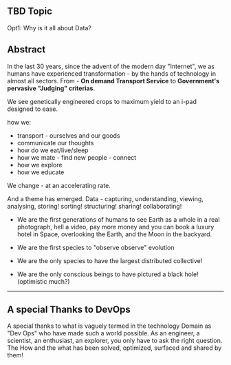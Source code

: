 ## TBD Topic
Opt1: Why is it all about Data?

## Abstract
In the last 30 years, since the advent of the modern day "Internet", we as humans have experienced transformation - by the hands of technology in almost all sectors. From - __On demand Transport Service__ to __Government's pervasive "Judging" criterias__. 

We see genetically engineered crops to maximum yield to an i-pad designed to ease.

how we:
* transport - ourselves and our goods
* communicate our thoughts
* how do we eat/live/sleep
* how we mate - find new people - connect
* how we explore
* how we educate

We change - at an accelerating rate.

And a theme has emerged. Data - capturing, understanding, viewing, analysing, storing! sorting! structuring! sharing! collaborating!
* We are the first generations of humans to see Earth as a whole in a real photograph, hell a video, pay more money and you can book a luxury hotel in Space, overlooking the Earth, and the Moon in the backyard.

* We are the first species to "observe observe" evolution

* We are the only species to have the largest distributed collective!

* We are the only conscious beings to have pictured a black hole! (optimistic much?)

---

## A special Thanks to DevOps
A special thanks to what is vaguely termed in the technology Domain as "Dev Ops"
who have made such a world possible. 
As an engineer, a scientist, an enthusiast, an explorer, you only have to ask the right question. The How and the what has been solved, optimized, surfaced and shared by them!
